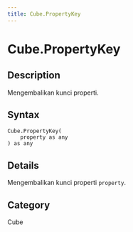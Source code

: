 ```yaml
---
title: Cube.PropertyKey
---
```


# Cube.PropertyKey


## Description

Mengembalikan kunci properti.


## Syntax

```powerquery
Cube.PropertyKey(
    property as any
) as any
```


## Details

Mengembalikan kunci properti <code>property</code>.



## Category
Cube
